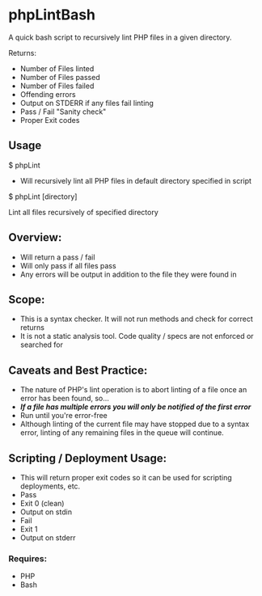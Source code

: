 phpLintBash
===========

A quick bash script to recursively lint PHP files in a given directory.

Returns:
* Number of Files linted
* Number of Files passed
* Number of Files failed
 * Offending errors
 * Output on STDERR if any files fail linting
* Pass / Fail "Sanity check"
* Proper Exit codes

## Usage
$ phpLint

- Will recursively lint all PHP files in default directory specified in script

$ phpLint [directory]

Lint all files recursively of specified directory

## Overview:
  
* Will return a pass / fail
* Will only pass if all files pass
* Any errors will be output in addition to the file they were found in

## Scope:
* This is a syntax checker. It will not run methods and check for correct returns
* It is not a static analysis tool. Code quality / specs are not enforced or searched for

## Caveats and Best Practice:
* The nature of PHP's lint operation is to abort linting of a file once an error has been found, so...
* ***If a file has multiple errors you will only be notified of the first error***
* Run until you're error-free
* Although linting of the current file may have stopped due to a syntax error, linting of any remaining files in the queue will continue.

## Scripting / Deployment Usage:
* This will return proper exit codes so it can be used for scripting deployments, etc.
* Pass
 * Exit 0 (clean)
 * Output on stdin
* Fail
 * Exit 1
 * Output on stderr

### Requires: 
* PHP
* Bash
